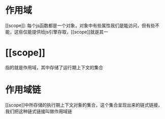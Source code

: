 # 作用域
[[scope]]: 每个js函数都是一个对象，对象中有些属性我们是能访问，但有些不能，这些仅能提供给js引擎存取，[[scope]]就是其一

# [[scope]]
指的就是作用域，其中存储了运行期上下文的集合


# 作用域链
[[scope]]中所存储的执行期上下文对象的集合，这个集合呈现出来的链式链接，我们把这种链式链接叫做作用域链